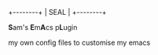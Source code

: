 +--------+
|  SEAL  |
+--------+

**S**am's **E**m**A**cs p**L**ugin

my own config files to customise my emacs
